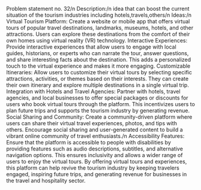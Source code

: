 Problem statement no. 32/n
Description:/n 
idea that can boost the current  situation of the tourism industries including hotels,travels,others/n
Ideas:/n 
Virtual Tourism Platform: Create a website or mobile app that offers virtual tours of popular travel destinations, landmarks, museums, hotels, and other attractions. Users can explore these destinations from the comfort of their own homes using virtual reality (VR) technology.
Interactive Experiences: Provide interactive experiences that allow users to engage with local guides, historians, or experts who can narrate the tour, answer questions, and share interesting facts about the destination. This adds a personalized touch to the virtual experience and makes it more engaging.
Customizable Itineraries: Allow users to customize their virtual tours by selecting specific attractions, activities, or themes based on their interests. They can create their own itinerary and explore multiple destinations in a single virtual trip.
Integration with Hotels and Travel Agencies: Partner with hotels, travel agencies, and local businesses to offer special packages or discounts for users who book virtual tours through the platform. This incentivizes users to plan future trips and supports the tourism industry by generating revenue.
Social Sharing and Community: Create a community-driven platform where users can share their virtual travel experiences, photos, and tips with others. Encourage social sharing and user-generated content to build a vibrant online community of travel enthusiasts./n
Accessibility Features: Ensure that the platform is accessible to people with disabilities by providing features such as audio descriptions, subtitles, and alternative navigation options. This ensures inclusivity and allows a wider range of users to enjoy the virtual tours.
By offering virtual tours and experiences, this platform can help revive the tourism industry by keeping travelers engaged, inspiring future trips, and generating revenue for businesses in the travel and hospitality sector.
